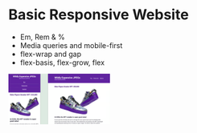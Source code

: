 # Basic Responsive Website 

+ Em, Rem & %
+ Media queries and mobile-first
+ flex-wrap and gap
+ flex-basis, flex-grow, flex

<img src="images/basicRS.png" width=40%>

